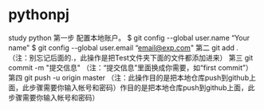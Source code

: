# pythonpj
study python
第一步  配置本地账户。
$ git config --global user.name “Your name"
$ git config --global user.email “email@exp.com"
第二
git add .        （注：别忘记后面的.，此操作是把Test文件夹下面的文件都添加进来）
第三
git commit  -m  "提交信息"  （注：“提交信息”里面换成你需要，如“first commit”）
第四
git push -u origin master   （注：此操作目的是把本地仓库push到github上面，此步骤需要你输入帐号和密码）作目的是把本地仓库push到github上面，此步骤需要你输入帐号和密码）